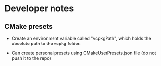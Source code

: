 
# Developer notes

## CMake presets

- Create an environment variable called "vcpkgPath", which holds the absolute path to the vcpkg folder.

- Can create personal presets using CMakeUserPresets.json file (do not push it to the repo)
